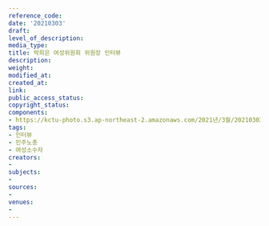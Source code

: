 ```yaml
---
reference_code: 
date: '20210303'
draft: 
level_of_description: 
media_type: 
title: 박희은 여성위원회 위원장 인터뷰
description: 
weight: 
modified_at: 
created_at: 
link: 
public_access_status: 
copyright_status: 
components:
- https://kctu-photo.s3.ap-northeast-2.amazonaws.com/2021년/3월/20210303-박희은+여성위원회+위원장+인터뷰_인터뷰_민주노총_여성소수자/_1DX2431.jpg
tags:
- 인터뷰
- 민주노총
- 여성소수자
creators:
- 
subjects:
- 
sources:
- 
venues:
- 
---
```

